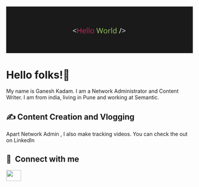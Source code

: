 <!---
**Sergiogk/Sergiogk** is a ✨ special ✨ repository because its `README.md` (this file) appears on your GitHub profile.

Here are some ideas to get you started:

- 👋 Hi, I’m @Sergiogk
- 👀 I’m interested in ...
- 🌱 I’m currently learning ...
- 💞️ I’m looking to collaborate on ...
- 📫 How to reach me ...
--->

![Header](https://github.com/AashimaAhuja/AashimaAhuja/blob/main/images/banner.png)




# Hello folks!👋

My name is Ganesh Kadam. I am a Network Administrator and Content Writer. I am from india, living in Pune and working at Semantic.



## &#x270d; Content Creation and Vlogging

Apart Network Admin , I also make tracking videos. You can check the out on LinkedIn



## 🔗 &nbsp;**Connect with me**
<p align="left">
<a href="https://www.linkedin.com/in/ganesh-kadam-aa5621166" target="blank"><img align="center" src="https://raw.githubusercontent.com/rahuldkjain/github-profile-readme-generator/master/src/images/icons/Social/linked-in-alt.svg" alt="" height="30" width="40" /></a>
